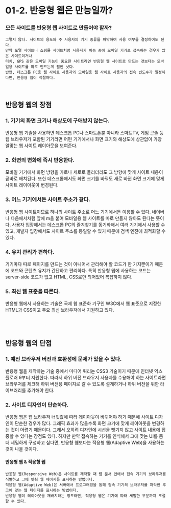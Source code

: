 # 01-2. 반응형 웹은 만능일까?
### 모든 사이트를 반응형 웹 사이트로 만들어야 할까?
```
그렇지 않다. 사이트의 용도와 주 사용자의 기기 종류를 파악하여 사용 여부를 결정하여도 된다.
만약 포털 사이트나 쇼핑몰 사이트처럼 사용자가 이동 중에 모바일 기기로 접속하는 경우가 많은 사이트이거나
터치, GPS 같은 모바일 기능이 중요한 사이트라면 반응형 웹 사이트로 만드는 것보다는 모바일용 사이트를 따로 만드는게 훨씬 낫다.
반면, 데스크톱 PC용 웹 사이트 사용자와 모바일용 웹 사이트 사용자의 접속 빈도수가 일정하다면, 반응형 웹이 적절하다.
```

<br>

## 반응형 웹의 장점
### 1. 기기의 화면 크기나 해상도에 구애받지 않는다.
반응형 웹 기술을 사용하면 데스크톱 PC나 스마트폰뿐 아니라 스마트TV, 게임 콘솔 등 웹 브라우저가 포함된 기기라면 어떤 기기에서나 화면 크기와 해상도에 상관없이 가장 알맞는 웹 사이트 레이아웃을 보여준다.
### 2. 화면의 변화에 즉시 반응한다.
모바일 기기에서 화면 방향을 가로나 세로로 돌리더라도 그 방향에 맞게 사이트 내용이 곧바로 배치된다. 또한 데스크톱에서도 화면 크기를 바꿔도 새로 바뀐 화면 크기에 맞게 사이트 레이아웃이 변경된다.
### 3. 어느 기기에서든 사이트 주소가 같다.
반응형 웹 사이트이므로 하나의 사이트 주소로 어느 기기에서든 이용할 수 있다. 네이버나 다음에서처럼 앞에 m을 붙여 모바일용 웹 사이트를 따로 만들지 않아도 된다는 뜻이다. 사용자 입장에서는 데스크톱 PC의 즐겨찾기를 동기화해서 여러 기기에서 사용할 수 있고, 개발자 입장에서도 사이트 주소를 통일할 수 있기 때문에 검색 엔진에 최적화할 수 있다.
### 4. 유지 관리가 편하다.
기기마다 따로 페이지를 만드는 것이 아니어서 관리해야 할 코드가 한 가지뿐이기 때문에 코드와 콘텐츠 유지가 간단하고 편리하다. 특히 반응형 웹에 사용하는 코드는 server-side 코드가 없고 HTML, CSS로만 되어있어 복잡하지 않다.
### 5. 최신 웹 표준을 따른다.
반응형 웹에서 사용하는 기술은 국제 웹 표준화 기구인 W3C에서 웹 표준으로 지정한 HTML과 CSS이고 주요 최신 브라우저에서 지원하고 있다.

<br><br>

## 반응형 웹의 단점
### 1. 예전 브라우저 버전과 호환성에 문제가 있을 수 있다.
반응형 웹을 제작하는 기술 중에서 미디어 쿼리는 CSS3 기술이기 때문에 인터넷 익스플로러 9부터 지원한다. 따라서 하위 버전 브라우저 사용자를 수용해야 하는 사이트라면 브라우저를 체크해 하위 버전용 페이지로 갈 수 있도록 설계하거나 하위 버전을 위한 라이브러리를 추가해야 한다.
### 2. 사이트 디자인이 단순하다.
반응형 웹은 웹 브라우저 너빗값에 따라 레이아웃이 바뀌어야 하기 때문에 사이트 디자인이 단순한 경우가 많다. 그래픽 효과가 많을수록 화면 크기에 맞게 레이아웃을 변경하는 것이 어렵기 때문이다. 그래서 오히려 디자인에 시선을 뺏기지 않고 사이트 내용에 집중할 수 있다는 장점도 있다. 하지만 만약 접속하는 기기를 인식해서 그에 맞는 UI를 좀 더 세밀하게 구성하고 싶다면, 반응형 웹보다는 적응형 웹(Adaptive Web)을 사용하는 것이 나을 것이다.
#### 반응형 웹 & 적응형 웹
```
반응형 웹(Responsive Web)은 사이트를 제작할 때 웹 문서 안에서 접속 기기의 브라우저를 식별하고 그에 맞춰 웹 페이지를 표시하는 방법이다.
적응형 웹(Adaptive Web)은 서버에서 프로그래밍을 통해 접속 기기의 브라우저를 파악한 후 그에 맞는 웹 페이지를 표시하는 방법이다.
반응형 웹이 레이아웃을 재배치하는 정도라면, 적응형 웹은 기기에 따라 세밀한 부분까지 조절할 수 있다.
```
